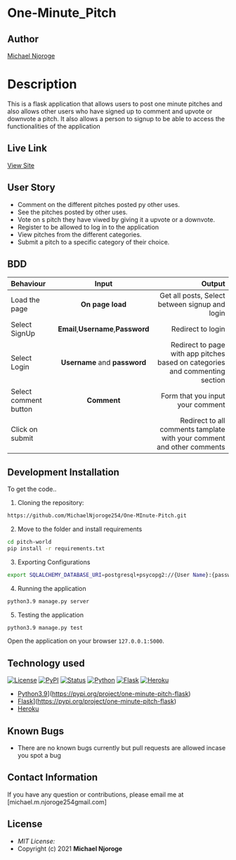 # One-Minute_Pitch
## Author

[Michael Njoroge](https://github.com/MichaelNjoroge254)

# Description
This  is a flask application that allows users to post one minute pitches and also allows other users who have signed up to comment and upvote or downvote a pitch. It also allows a person to signup to be able to access the functionalities of the application

## Live Link
[View Site](https://pitchworldcha.herokuapp.com)

## User Story

* Comment on the different pitches posted py other uses.
* See the pitches posted by other uses.
* Vote on s pitch they have viwed by giving it a upvote or a downvote.
* Register to be allowed to log in to the application
* View pitches from the different categories.
* Submit a pitch to a specific category of their choice.

## BDD
| Behaviour | Input | Output |
| :---------------- | :---------------: | ------------------: |
| Load the page | **On page load** | Get all posts, Select between signup and login|
| Select SignUp| **Email**,**Username**,**Password** | Redirect to login|
| Select Login | **Username** and **password** | Redirect to page with app pitches based on categories and commenting section|
| Select comment button | **Comment** | Form that you input your comment|
| Click on submit |  | Redirect to all comments tamplate with your comment and other comments|





## Development Installation
To get the code..

1. Cloning the repository:
  ```bash
  https://github.com/MichaelNjoroge254/One-MInute-Pitch.git
  ```
2. Move to the folder and install requirements
  ```bash
  cd pitch-world
  pip install -r requirements.txt
  ```
3. Exporting Configurations
  ```bash
  export SQLALCHEMY_DATABASE_URI=postgresql+psycopg2://{User Name}:{password}@localhost/{database name}
  ```
4. Running the application
  ```bash
  python3.9 manage.py server
  ```
5. Testing the application
  ```bash
  python3.9 manage.py test
  ```
Open the application on your browser `127.0.0.1:5000`.


## Technology used
[![License](https://img.shields.io/github/license/mattlisiv/one-minute-pitch-python.svg)](https://github.com/mattlisiv/one-minute-pitch-python/blob/master/LICENSE.txt)
[![PyPI](https://img.shields.io/pypi/v/one-minute-pitch-python.svg)](https://pypi.org/project/one-minute-pitch-python/)
[![Status](https://img.shields.io/pypi/status/one-minute-pitch-python.svg)](https://pypi.org/project/one-minute-pitch-python/)
[![Python](https://img.shields.io/pypi/pyversions/one-minute-pitch-python.svg)](https://pypi.org/project/one-minute-pitch-python)
[![Flask](https://img.shields.io/pypi/pyversions/one-minute-pitch-flask.svg)](https://pypi.org/project/one-minute-pitch-flask)
[![Heroku](https://img.shields.io/pypi/pyversions/one-minute-pitch-python.svg)](https://pypi.org/project/one-minute-pitch-python)
* [Python3.9](https://www.python.org/pypi/pyversions/one-minute-pitch-flask.svg)](https://pypi.org/project/one-minute-pitch-flask)
* [Flask](http://flask.pocoo.org/pypi/pyversions/one-minute-pitch-flask.svg)](https://pypi.org/project/one-minute-pitch-flask)
* [Heroku](https://heroku.com)


## Known Bugs
* There are no known bugs currently but pull requests are allowed incase you spot a bug

## Contact Information 

If you have any question or contributions, please email me at [michael.m.njoroge254gmail.com]

## License
* *MIT License:*
* Copyright (c) 2021 **Michael Njoroge**
